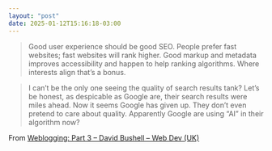 ```yaml
---
layout: "post"
date: 2025-01-12T15:16:18-03:00
---
```


> Good user experience should be good SEO. People prefer fast websites; fast websites will rank higher. Good markup and metadata improves accessibility and happen to help ranking algorithms. Where interests align that’s a bonus.

> I can’t be the only one seeing the quality of search results tank? Let’s be honest, as despicable as Google are, their search results were miles ahead. Now it seems Google has given up. They don’t even pretend to care about quality. Apparently Google are using “AI” in their algorithm now? 

From [Weblogging: Part 3 – David Bushell – Web Dev (UK)](https://dbushell.com/2025/01/08/weblogging-3/)

